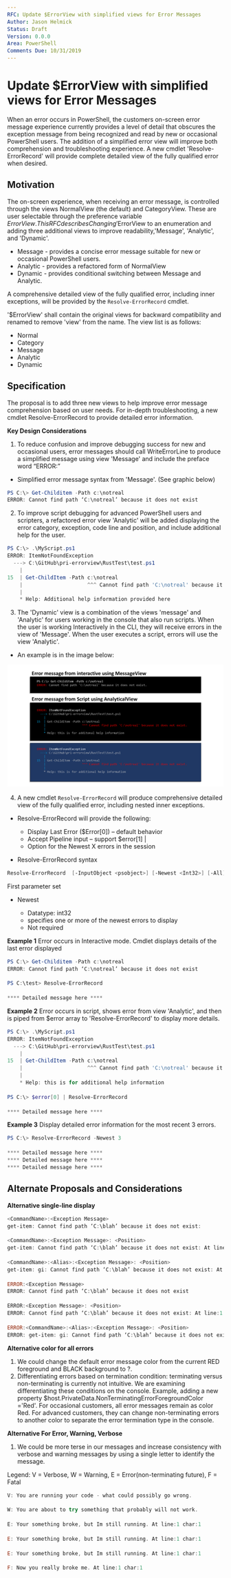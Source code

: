 ```yaml
---
RFC: Update $ErrorView with simplified views for Error Messages
Author: Jason Helmick
Status: Draft
Version: 0.0.0
Area: PowerShell
Comments Due: 10/31/2019
---
```


# Update $ErrorView with simplified views for Error Messages

When an error occurs in PowerShell, the customers on-screen error message experience currently
provides a level of detail that obscures the exception message from being recognized and read by
new or occasional PowerShell users. The addition of a simplified error view will improve both
comprehension and troubleshooting experience. A new cmdlet 'Resolve-ErrorRecord' will provide
complete detailed view of the fully qualified error when desired.

## Motivation

The on-screen experience, when receiving an error message,
is controlled through the views NormalView (the default) and CategoryView. These are user selectable
through the preference variable $ErrorView.
This RFC describes Changing '$ErrorView to an enumeration and adding three additional views
to improve readability,'Message', 'Analytic', and 'Dynamic'.

- Message - provides a concise error message suitable for new or occasional PowerShell users.
- Analytic - provides a refactored form of NormalView
- Dynamic - provides conditional switching between Message and Analytic.

A comprehensive detailed view of the fully qualified error, including inner exceptions,
will be provided by the `Resolve-ErrorRecord` cmdlet.

'$ErrorView' shall contain the original views for backward compatibility and renamed
to remove 'view' from the name. The view list is as follows:

- Normal
- Category
- Message
- Analytic
- Dynamic

## Specification

The proposal is to add three new views to help improve error message comprehension
based on user needs. For in-depth troubleshooting, a new cmdlet
Resolve-ErrorRecord to provide detailed error information.

__Key Design Considerations__

1. To reduce confusion and improve debugging success for new and occasional users,
error messages should call WriteErrorLine to produce a simplified message using view 'Message'
and include the preface word “ERROR:”

- Simplified error message syntax from 'Message'. (See graphic below)

```powershell
PS C:\> Get-Childitem -Path c:\notreal
ERROR: Cannot find path ‘C:\notreal’ because it does not exist
```

2. To improve script debugging for advanced PowerShell users and scripters,
a refactored error view 'Analytic' will be added displaying the error category,
exception, code line and position, and include additional help for the user.

```powershell
PS C:\> .\MyScript.ps1
ERROR: ItemNotFoundException
  ---> C:\GitHub\pri-errorview\RustTest\test.ps1
    |
15  | Get-ChildItem -Path c:\notreal
    |                     ^^^ Cannot find path 'C:\notreal' because it does not exist.
    |
    * Help: Additional help information provided here
```

3. The 'Dynamic' view is a combination of the views 'message' and 'Analytic' for users working
in the console that also run scripts. When the user is working Interactively in the CLI,
they will receive errors in the view of 'Message'.  When the user executes a script,
errors will use the view 'Analytic'.

- An example is in the image below:

![Message and Analytic](.\RFC00XX-Update-Error-View.png)

4. A new cmdlet `Resolve-ErrorRecord` will produce comprehensive detailed
view of the fully qualified error, including nested inner exceptions.

- Resolve-ErrorRecord will provide the following:

    + Display Last Error ($Error[0]) – default behavior
    + Accept Pipeline input – support $error[1] |
    + Option for the Newest X errors in the session

- Resolve-ErrorRecord syntax

```powershell
Resolve-ErrorRecord  [-InputObject <psobject>] [-Newest <Int32>] [-All] [<CommonParameters>]
```

First parameter set

- Newest

    + Datatype: int32
    + specifies one or more of the newest errors to display
    + Not required

__Example 1__
Error occurs in Interactive mode. Cmdlet displays details of the last error displayed

```powershell
PS C:\> Get-Childitem -Path c:\notreal
ERROR: Cannot find path ‘C:\notreal’ because it does not exist

PS C:\test> Resolve-ErrorRecord

**** Detailed message here ****
```

__Example 2__
Error occurs in script, shows error from view 'Analytic', and then is piped
from $error array to 'Resolve-ErrorRecord' to display more details.

```powershell
PS C:\> .\MyScript.ps1
ERROR: ItemNotFoundException
  ---> C:\GitHub\pri-errorview\RustTest\test.ps1
    |
15  | Get-ChildItem -Path c:\notreal
    |                     ^^^ Cannot find path 'C:\notreal' because it does not exist.
    |
    * Help: this is for additional help information

PS C:\> $error[0] | Resolve-ErrorRecord

**** Detailed message here ****
```

__Example 3__
Display detailed error information for the most recent 3 errors.

```powershell
PS C:\> Resolve-ErrorRecord -Newest 3

**** Detailed message here ****
**** Detailed message here ****
**** Detailed message here ****
```

## Alternate Proposals and Considerations

__Alternative single-line display__

```powershell
<CommandName>:<Exception Message>
get-item: Cannot find path ‘C:\blah’ because it does not exist:

<CommandName>:<Exception Message>: <Position>
get-item: Cannot find path ‘C:\blah’ because it does not exist: At line:1 char:1

<CommandName>:<Alias>:<Exception Message>: <Position>
get-item: gi: Cannot find path ‘C:\blah’ because it does not exist: At line:1 char:1

ERROR:<Exception Message>
ERROR: Cannot find path ‘C:\blah’ because it does not exist

ERROR:<Exception Message>: <Position>
ERROR: Cannot find path ‘C:\blah’ because it does not exist: At line:1 char:1

ERROR:<CommandName>:<Alias>:<Exception Message>: <Position>
ERROR: get-item: gi: Cannot find path ‘C:\blah’ because it does not exist: At line:1 char:1
```

__Alternative color for all errors__

1. We could change the default error message color from the current RED foreground and BLACK background to ?.
2. Differentiating errors based on termination condition: terminating versus non-terminating
is currently not intuitive. We are examining differentiating these conditions on the console.
Example, adding a new property $host.PrivateData.NonTerminatingErrorForegroundColor ='Red'.
For occasional customers, all error messages remain as color Red. For advanced customers,
they can change non-terminating errors to another color to separate the error
termination type in the console.

__Alternative For Error, Warning, Verbose__

1. We could be more terse in our messages and increase consistency with verbose
and warning messages by using a single letter to identify the message.

Legend: V = Verbose, W = Warning, E = Error(non-terminating future), F = Fatal

```powershell
V: You are running your code - what could possibly go wrong.

W: You are about to try something that probably will not work.

E: Your something broke, but Im still running. At line:1 char:1

E: Your something broke, but Im still running. At line:1 char:1

E: Your something broke, but Im still running. At line:1 char:1

F: Now you really broke me. At line:1 char:1

```
